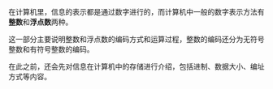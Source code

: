 在计算机里，信息的表示都是通过数字进行的，而计算机中一般的数字表示方法有**整数**和**浮点数**两种。

这一部分主要说明整数和浮点数的编码方式和运算过程，整数的编码还分为无符号整数和有符号整数的编码。

在此之前，还会先对信息在计算机中的存储进行介绍，包括进制、数据大小、编址方式等内容。